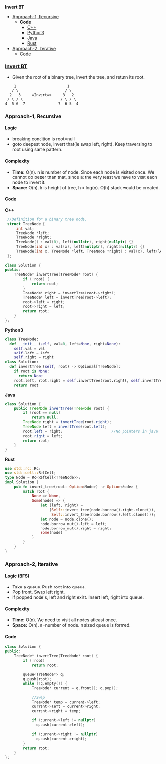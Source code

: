 **Invert BT**
- [Approach-1, Recursive](#a1)
  - **Code**
    - [C++](#cpp1)
    - [Python3](#py1)
    - [Java](#j1)
    - [Rust](#rs1)
- [Approach-2, Iterative](#a2)
  - [Code](#c2)

### [Invert BT](https://leetcode.com/problems/invert-binary-tree/)
- Given the root of a binary tree, invert the tree, and return its root.
```
    1                       1
   / \                     / \
  2   3     =Invert=>     3   2
 / \ / \                 / \ / \
4  5 6  7               7  6 5  4
```

<a name=a1></a>
### Approach-1, Recursive
#### Logic
- breaking condition is root=null
- goto deepest node, invert that(ie swap left, right). Keep traversing to root using same pattern.
<a name=co1></a>
#### Complexity
- **Time:** O(n). n is number of node. Since each node is visited once. We cannot do better than that, since at the very least we have to visit each node to invert it.
- **Space:** O(h). h is height of tree, h = log(n). O(h) stack would be created.

#### Code
<a name=cpp1></a>
**C++**
```cpp
 //Definition for a binary tree node.
 struct TreeNode {
     int val;
     TreeNode *left;
     TreeNode *right;
     TreeNode() : val(0), left(nullptr), right(nullptr) {}
     TreeNode(int x) : val(x), left(nullptr), right(nullptr) {}
     TreeNode(int x, TreeNode *left, TreeNode *right) : val(x), left(left), right(right) {}
 };
 
class Solution {
public:
    TreeNode* invertTree(TreeNode* root) {
        if (!root) {
            return root;
        }
        TreeNode* right = invertTree(root->right);
        TreeNode* left = invertTree(root->left);
        root->left = right;
        root->right = left;
        return root;        
    }
};
```
<a name=py1></a>
**Python3**
```py
class TreeNode:
  def __init__ (self, val=0, left=None, right=None):
    self.val = val
    self.left = left
    self.right = right
class Solution:
  def invertTree (self, root) -> Optional[TreeNode]:
    if root is None:
      return None
    root.left, root.right = self.invertTree(root.right), self.invertTree(root.left)
    return root
```
<a name=j1></a>
**Java**
```java
class Solution {
    public TreeNode invertTree(TreeNode root) {
        if (root == null)
            return null;
        TreeNode right = invertTree(root.right);
        TreeNode left = invertTree(root.left);
        root.left = right;                      //No pointers in java
        root.right = left;
        return root;
    }
}
```
<a name=rs1></a>
**Rust**
```rs
use std::rc::Rc;
use std::cell::RefCell;
type Node = Rc<RefCell<TreeNode>>;
impl Solution {
    pub fn invert_tree(root: Option<Node>) -> Option<Node> {
        match root {
            None => None,
            Some(node) => {
                let (left, right) =
                    (Self::invert_tree(node.borrow().right.clone()),
                     Self::invert_tree(node.borrow().left.clone()));
                let node = node.clone();
                node.borrow_mut().left = left;
                node.borrow_mut().right = right;
                Some(node)
            }
        }
    }
}
```

<a name=a2></a>
### Approach-2, Iterative
<a name=l2></a>
#### Logic (BFS)
- Take a queue. Push root into queue.
- Pop front, Swap left right.
- if popped node's, left and right exist. Insert left, right into queue.

<a name=co2></a>
#### Complexity
- **Time:** O(n). We need to visit all nodes atleast once.
- **Space:** O(n). n=number of node. n sized queue is formed.
<a name=c2></a>
#### Code
```cpp
class Solution {
public:
    TreeNode* invertTree(TreeNode* root) {
        if (!root)
            return root;

        queue<TreeNode*> q;
        q.push(root);
        while (!q.empty()) {
            TreeNode* current = q.front(); q.pop();
            
            //Swap
            TreeNode* temp = current->left;
            current->left = current->right;
            current->right = temp;
            
            if (current->left != nullptr)
              q.push(current->left);
              
            if (current->right != nullptr)
              q.push(current->right);
        }
        return root;      
    }
};
```
